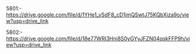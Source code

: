 5801:-	https://drive.google.com/file/d/1YHe1_ySdF8_cD1jmQSwtJ75KQbXiza9o/view?usp=drive_link

5802:-	https://drive.google.com/file/d/18e77WRI3Hni8S0yGYyJFZN04qskFFP9h/view?usp=drive_link
